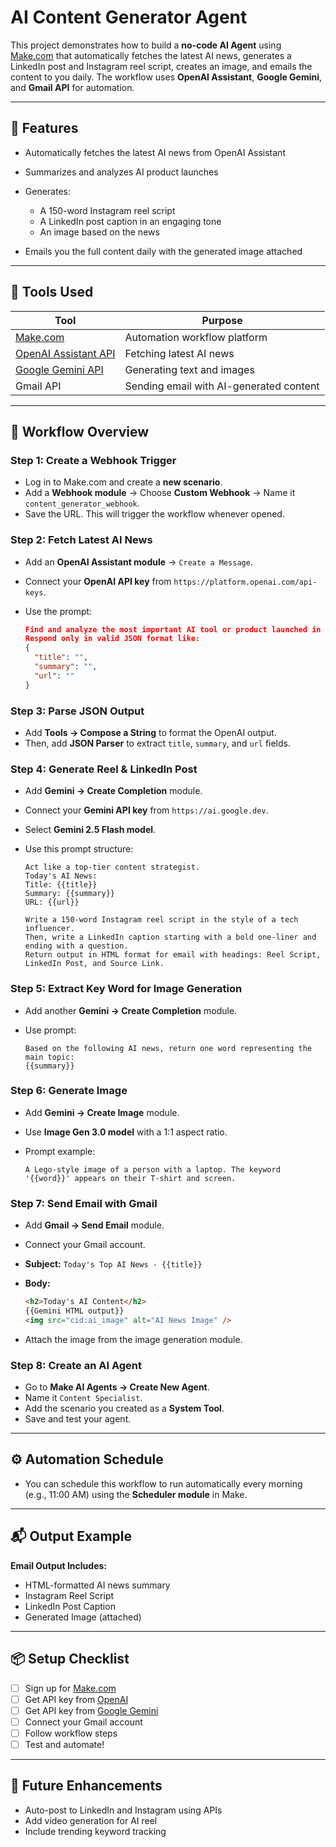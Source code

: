 # AI Content Generator Agent

This project demonstrates how to build a **no-code AI Agent** using [Make.com](https://www.make.com/) that automatically fetches the latest AI news, generates a LinkedIn post and Instagram reel script, creates an image, and emails the content to you daily. The workflow uses **OpenAI Assistant**, **Google Gemini**, and **Gmail API** for automation.

---

## 🚀 Features

* Automatically fetches the latest AI news from OpenAI Assistant
* Summarizes and analyzes AI product launches
* Generates:

  * A 150-word Instagram reel script
  * A LinkedIn post caption in an engaging tone
  * An image based on the news
* Emails you the full content daily with the generated image attached

---

## 🧰 Tools Used

| Tool                                           | Purpose                                 |
| ---------------------------------------------- | --------------------------------------- |
| [Make.com](https://www.make.com/)              | Automation workflow platform            |
| [OpenAI Assistant API](https://platform.openai.com) | Fetching latest AI news                 |
| [Google Gemini API](https://ai.google.dev)     | Generating text and images              |
| Gmail API                                      | Sending email with AI-generated content |

---

## 🧩 Workflow Overview

### Step 1: Create a Webhook Trigger

* Log in to Make.com and create a **new scenario**.
* Add a **Webhook module** → Choose **Custom Webhook** → Name it `content_generator_webhook`.
* Save the URL. This will trigger the workflow whenever opened.

### Step 2: Fetch Latest AI News

* Add an **OpenAI Assistant module** → `Create a Message`.
* Connect your **OpenAI API key** from `https://platform.openai.com/api-keys`.
* Use the prompt:

  ```json
  Find and analyze the most important AI tool or product launched in the last 4-5 days.
  Respond only in valid JSON format like:
  {
    "title": "",
    "summary": "",
    "url": ""
  }
  ```

### Step 3: Parse JSON Output

* Add **Tools → Compose a String** to format the OpenAI output.
* Then, add **JSON Parser** to extract `title`, `summary`, and `url` fields.

### Step 4: Generate Reel & LinkedIn Post

* Add **Gemini → Create Completion** module.
* Connect your **Gemini API key** from `https://ai.google.dev`.
* Select **Gemini 2.5 Flash model**.
* Use this prompt structure:

  ```text
  Act like a top-tier content strategist.
  Today's AI News:
  Title: {{title}}
  Summary: {{summary}}
  URL: {{url}}

  Write a 150-word Instagram reel script in the style of a tech influencer.
  Then, write a LinkedIn caption starting with a bold one-liner and ending with a question.
  Return output in HTML format for email with headings: Reel Script, LinkedIn Post, and Source Link.
  ```

### Step 5: Extract Key Word for Image Generation

* Add another **Gemini → Create Completion** module.
* Use prompt:

  ```text
  Based on the following AI news, return one word representing the main topic:
  {{summary}}
  ```

### Step 6: Generate Image

* Add **Gemini → Create Image** module.
* Use **Image Gen 3.0 model** with a 1:1 aspect ratio.
* Prompt example:

  ```text
  A Lego-style image of a person with a laptop. The keyword '{{word}}' appears on their T-shirt and screen.
  ```

### Step 7: Send Email with Gmail

* Add **Gmail → Send Email** module.
* Connect your Gmail account.
* **Subject:** `Today's Top AI News - {{title}}`
* **Body:**

  ```html
  <h2>Today's AI Content</h2>
  {{Gemini HTML output}}
  <img src="cid:ai_image" alt="AI News Image" />
  ```
* Attach the image from the image generation module.

### Step 8: Create an AI Agent

* Go to **Make AI Agents → Create New Agent**.
* Name it `Content Specialist`.
* Add the scenario you created as a **System Tool**.
* Save and test your agent.

---

## ⚙️ Automation Schedule

* You can schedule this workflow to run automatically every morning (e.g., 11:00 AM) using the **Scheduler module** in Make.

---

## 📬 Output Example

**Email Output Includes:**

* HTML-formatted AI news summary
* Instagram Reel Script
* LinkedIn Post Caption
* Generated Image (attached)

---

## 📦 Setup Checklist

* [ ] Sign up for [Make.com](https://www.make.com/)
* [ ] Get API key from [OpenAI](https://platform.openai.com/api-keys)
* [ ] Get API key from [Google Gemini](https://ai.google.dev/)
* [ ] Connect your Gmail account
* [ ] Follow workflow steps
* [ ] Test and automate!

---

## 🧠 Future Enhancements

* Auto-post to LinkedIn and Instagram using APIs
* Add video generation for AI reel
* Include trending keyword tracking

